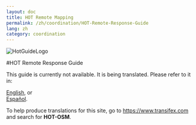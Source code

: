 ```yaml
---
layout: doc
title: HOT Remote Mapping  
permalink: /zh/coordination/HOT-Remote-Response-Guide 
lang: zh
category: coordination
---
```

![HotGuideLogo](http://hot.openstreetmap.org/sites/default/themes/hot/logo.png)

#HOT Remote Response Guide  


This guide is currently not available. It is being translated. Please refer to it in:  

[English](/en/coordination/HOT-Remote-Response-Guide), or  
[Español](/es/coordination/HOT-Remote-Response-Guide).  

To help produce translations for this site, go to <https://www.transifex.com> and search for **HOT-OSM**.  
